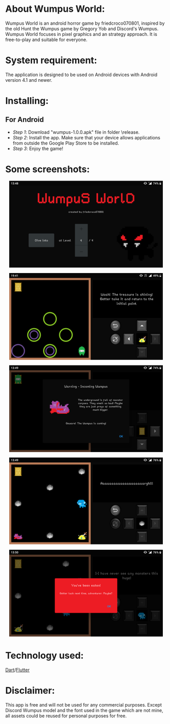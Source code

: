 # About Wumpus World:
Wumpus World is an android horror game by friedcroco070801, inspired by the old Hunt the Wumpus game by Gregory Yob and Discord's Wumpus. Wumpus World focuses in pixel graphics and an strategy approach. It is free-to-play and suitable for everyone.

# System requirement:
The application is designed to be used on Android devices with Android version 4.1 and newer.

# Installing:
## For Android
- *Step 1*: Download "wumpus-1.0.0.apk" file in folder \release.
- *Step 2*: Install the app. Make sure that your device allows applications from outside the Google Play Store to be installed.
- *Step 3*: Enjoy the game!

# Some screenshots:
<p align="center">
<img src="screenshot/screen1.png" width="480" height="270">
</p>
<p align="center">
<img src="screenshot/screen2.png" width="480" height="270">
</p>
<p align="center">
<img src="screenshot/screen3.png" width="480" height="270">
</p>
<p align="center">
<img src="screenshot/screen4.png" width="480" height="270">
</p>
<p align="center">
<img src="screenshot/screen5.png" width="480" height="270">
</p>

# Technology used:
[Dart](https://dart.dev/)/[Flutter](https://flutter.dev/)

# Disclaimer:
This app is free and will not be used for any commercial purposes. Except Discord Wumpus model and the font used in the game which are not mine, all assets could be reused for personal purposes for free.

